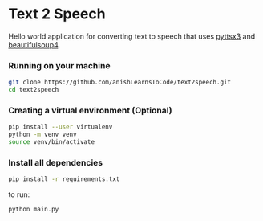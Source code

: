 # Text 2 Speech

Hello world application for converting text to speech that uses 
[pyttsx3](https://pypi.org/project/pyttsx3/) and 
[beautifulsoup4](https://pypi.org/project/beautifulsoup4/).

### Running on your machine

````bash
git clone https://github.com/anishLearnsToCode/text2speech.git
cd text2speech
````

### Creating a virtual environment (Optional)

````bash
pip install --user virtualenv
python -m venv venv
source venv/bin/activate 
````

### Install all dependencies

````bash
pip install -r requirements.txt
````

to run:

````bash
python main.py
````
